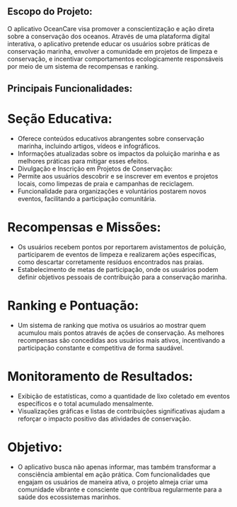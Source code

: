 ## Escopo do Projeto:

O aplicativo OceanCare visa promover a conscientização e ação direta sobre a conservação dos oceanos. Através de uma plataforma digital interativa, o aplicativo pretende educar os usuários sobre práticas de conservação marinha, envolver a comunidade em projetos de limpeza e conservação, e incentivar comportamentos ecologicamente responsáveis por meio de um sistema de recompensas e ranking.

## Principais Funcionalidades:

# Seção Educativa:

* Oferece conteúdos educativos abrangentes sobre conservação marinha, incluindo artigos, vídeos e infográficos.
* Informações atualizadas sobre os impactos da poluição marinha e as melhores práticas para mitigar esses efeitos.
* Divulgação e Inscrição em Projetos de Conservação:
* Permite aos usuários descobrir e se inscrever em eventos e projetos locais, como limpezas de praia e campanhas de reciclagem.
* Funcionalidade para organizações e voluntários postarem novos eventos, facilitando a participação comunitária.

# Recompensas e Missões:

* Os usuários recebem pontos por reportarem avistamentos de poluição, participarem de eventos de limpeza e realizarem ações específicas, como descartar corretamente resíduos encontrados nas praias.
* Estabelecimento de metas de participação, onde os usuários podem definir objetivos pessoais de contribuição para a conservação marinha.

# Ranking e Pontuação:

* Um sistema de ranking que motiva os usuários ao mostrar quem acumulou mais pontos através de ações de conservação.
As melhores recompensas são concedidas aos usuários mais ativos, incentivando a participação constante e competitiva de forma saudável.

# Monitoramento de Resultados:

* Exibição de estatísticas, como a quantidade de lixo coletado em eventos específicos e o total acumulado mensalmente.
* Visualizações gráficas e listas de contribuições significativas ajudam a reforçar o impacto positivo das atividades de conservação.

# Objetivo:

* O aplicativo busca não apenas informar, mas também transformar a consciência ambiental em ação prática. Com funcionalidades que engajam os usuários de maneira ativa, o projeto almeja criar uma comunidade vibrante e consciente que contribua regularmente para a saúde dos ecossistemas marinhos.
